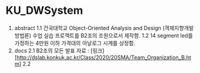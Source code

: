 # KU_DWSystem

1. abstract
  1.1 건국대학교 Object-Oriented Analysis and Design (객체지향개발방법론) 수업 실습 프로젝트를 B2조의 조원으로서 제작함.
  1.2 14 segment led를 가정하는 4만원 이하 가격대의 아날로그 시계를 상정함.
2. docs
  2.1 B2조의 모든 발표 자료 : [링크][http://dslab.konkuk.ac.kr/Class/2020/20SMA/Team_Organization_B.htm]
  2.2 


